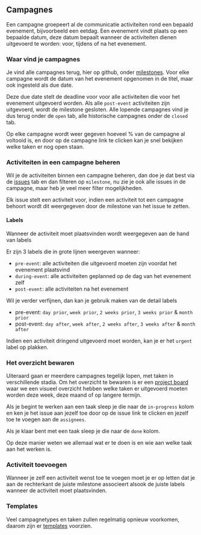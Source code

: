 ## Campagnes

Een campagne groepeert al de communicatie activiteiten rond een bepaald evenement, bijvoorbeeld een eetdag. 
Een evenement vindt plaats op een bepaalde datum, deze datum bepaalt wanneer de activiteiten dienen uitgevoerd te worden: voor, tijdens of na het evenement.

### Waar vind je campagnes

Je vind alle campagnes terug, hier op github, onder [milestones](https://github.com/BasketLummen/Communicatie/milestones?direction=asc&sort=due_date&state=open).
Voor elke campagne wordt de datum van het evenement opgenomen in de titel, maar ook ingesteld als due date. 

Deze due date stelt de deadline voor voor alle activiteiten die voor het evenement uitgevoerd worden.
Als alle `post-event` activiteiten zijn uitgevoerd, wordt de milestone gesloten.
Alle lopende campagnes vind je dus terug onder de `open` tab, alle historische campagnes onder de `closed` tab.

Op elke campagne wordt weer gegeven hoeveel % van de campagne al voltooid is, en door op de campagne link te clicken kan je snel bekijken welke taken er nog open staan.

### Activiteiten in een campagne beheren

Wil je de activiteiten binnen een campagne beheren, dan doe je dat best via de [issues](https://github.com/BasketLummen/Communicatie/issues) tab en dan filteren op `milestone`, nu zie je ook alle issues in de campagne, maar heb je veel meer filter mogelijkheden.

Elk issue stelt een activiteit voor, indien een activiteit tot een campagne behoort wordt dit weergegeven door de milestone van het issue te zetten.

#### Labels

Wanneer de activiteit moet plaatsvinden wordt weergegeven aan de hand van labels

Er zijn 3 labels die in grote lijnen weergeven wanneer:
* `pre-event`: alle activiteiten die uitgevoerd moeten zijn voordat het evenement plaatsvind
* `during-event`: alle activiteiten geplanned op de dag van het evenement zelf
* `post-event`: alle activiteiten na het evenement

Wil je verder verfijnen, dan kan je gebruik maken van de detail labels
* pre-event: `day prior`, `week prior`, `2 weeks prior`, `3 weeks prior` & `month prior`
* post-event: `day after`, `week after`, `2 weeks after`, `3 weeks after` & `month after`

Indien een activiteit dringend uitgevoerd moet worden, kan je er het `urgent` label op plakken.

### Het overzicht bewaren

Uiteraard gaan er meerdere campagnes tegelijk lopen, met taken in verschillende stadia. Om het overzicht te bewaren is er een [project board](https://github.com/BasketLummen/Communicatie/projects/1) waar we een visueel overzicht hebben welke taken er uitgevoerd moeten worden deze week, deze maand of op langere termijn.

Als je begint te werken aan een taak sleep je die naar de `in-progress` kolom en ken je het issue aan jezelf toe door op de issue link te clicken en jezelf toe te voegen aan de `assignees`.

Als je klaar bent met een taak sleep je die naar de `done` kolom.

Op deze manier weten we allemaal wat er te doen is en wie aan welke taak aan het werken is.

### Activiteit toevoegen

Wanneer je zelf een activiteit wenst toe te voegen moet je er op letten dat je aan de rechterkant de juiste milestone associeert alsook de juiste labels wanneer de activiteit moet plaatsvinden.

### Templates

Veel campagnetypes en taken zullen regelmatig opnieuw voorkomen, daarom zijn er [templates](https://github.com/BasketLummen/Communicatie/tree/templates) voorzien.

